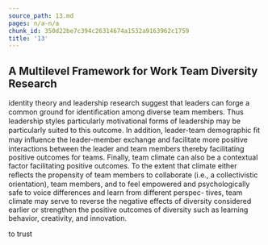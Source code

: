 ```yaml
---
source_path: 13.md
pages: n/a-n/a
chunk_id: 350d22be7c394c26314674a1532a9163962c1759
title: '13'
---
```

## A Multilevel Framework for Work Team Diversity Research

identity theory and leadership research suggest that leaders can forge a common ground for identiﬁcation among diverse team members. Thus leadership styles particularly motivational forms of leadership may be particularly suited to this outcome. In addition, leader-team demographic ﬁt may inﬂuence the leader-member exchange and facilitate more positive interactions between the leader and team members thereby facilitating positive outcomes for teams. Finally, team climate can also be a contextual factor facilitating positive outcomes. To the extent that climate either reﬂects the propensity of team members to collaborate (i.e., a collectivistic orientation), team members, and to feel empowered and psychologically safe to voice differences and learn from different perspec- tives, team climate may serve to reverse the negative effects of diversity considered earlier or strengthen the positive outcomes of diversity such as learning behavior, creativity, and innovation.

to trust
